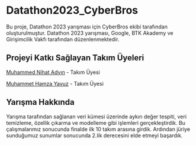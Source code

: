 # Datathon2023_CyberBros

Bu proje, Datathon 2023 yarışması için CyberBros ekibi tarafından oluşturulmuştur.
Datathon 2023 yarışması, Google, BTK Akademy ve Girişimcilik Vakfı tarafından düzenlenmektedir.

## Projeyi Katkı Sağlayan Takım Üyeleri

[Muhammed Nihat Adyın](https://github.com/Nihat-AYDIN) - Takım Üyesi

[Muhammet Hamza Yavuz](https://github.com/hamza37yavuz) - Takım Üyesi

## Yarışma Hakkında

Yarışma tarafından sağlanan veri kümesi üzerinde aykırı değer tespiti, veri temizleme, özellik çıkarma ve modelleme gibi işlemleri gerçekleştirdik. Bu çalışmalarımız sonucunda finalde ilk 10 takım arasına girdik. Ardından jüriye sunduğumuz sunumlar sonucunda 2.lik derecesini elde etmeyi başardık.
